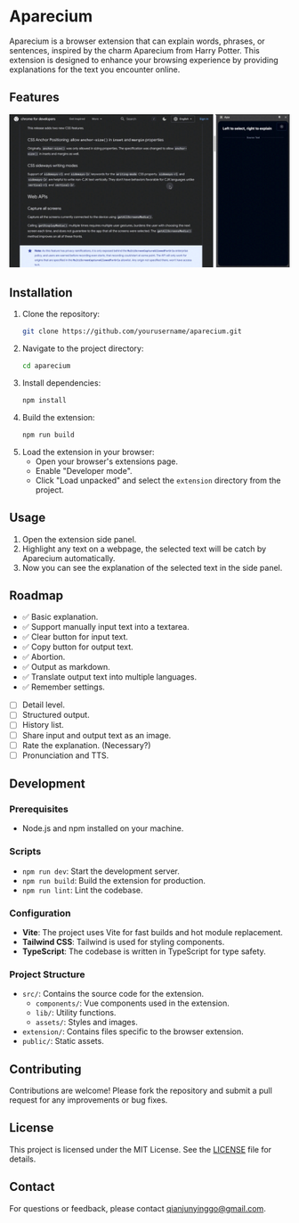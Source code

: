 # Aparecium

Aparecium is a browser extension that can explain words, phrases, or sentences, inspired by the charm Aparecium from Harry Potter. This extension is designed to enhance your browsing experience by providing explanations for the text you encounter online.

## Features

[![](./assets/apa.gif)]()

## Installation

1. Clone the repository:
   ```bash
   git clone https://github.com/yourusername/aparecium.git
   ```
2. Navigate to the project directory:
   ```bash
   cd aparecium
   ```
3. Install dependencies:
   ```bash
   npm install
   ```
4. Build the extension:
   ```bash
   npm run build
   ```
5. Load the extension in your browser:
   - Open your browser's extensions page.
   - Enable "Developer mode".
   - Click "Load unpacked" and select the `extension` directory from the project.

## Usage

1. Open the extension side panel.
2. Highlight any text on a webpage, the selected text will be catch by Aparecium automatically.
3. Now you can see the explanation of the selected text in the side panel.

## Roadmap

- ✅ Basic explanation.
- ✅ Support manually input text into a textarea.
- ✅ Clear button for input text.
- ✅ Copy button for output text.
- ✅ Abortion.
- ✅ Output as markdown.
- ✅ Translate output text into multiple languages.
- ✅ Remember settings.
- [ ] Detail level.
- [ ] Structured output.
- [ ] History list.
- [ ] Share input and output text as an image.
- [ ] Rate the explanation. (Necessary?)
- [ ] Pronunciation and TTS.

## Development

### Prerequisites

- Node.js and npm installed on your machine.

### Scripts

- `npm run dev`: Start the development server.
- `npm run build`: Build the extension for production.
- `npm run lint`: Lint the codebase.

### Configuration

- **Vite**: The project uses Vite for fast builds and hot module replacement.
- **Tailwind CSS**: Tailwind is used for styling components.
- **TypeScript**: The codebase is written in TypeScript for type safety.

### Project Structure

- `src/`: Contains the source code for the extension.
  - `components/`: Vue components used in the extension.
  - `lib/`: Utility functions.
  - `assets/`: Styles and images.
- `extension/`: Contains files specific to the browser extension.
- `public/`: Static assets.

## Contributing

Contributions are welcome! Please fork the repository and submit a pull request for any improvements or bug fixes.

## License

This project is licensed under the MIT License. See the [LICENSE](./LICENSE) file for details.

## Contact

For questions or feedback, please contact [qianjunyinggo@gmail.com](mailto:qianjunyinggo@gmail.com).
